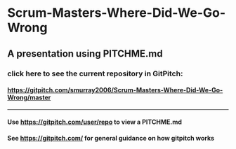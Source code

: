 # Scrum-Masters-Where-Did-We-Go-Wrong
## A presentation using PITCHME.md
### click here to see the current repository in GitPitch:
#### https://gitpitch.com/smurray2006/Scrum-Masters-Where-Did-We-Go-Wrong/master
---
#### Use https://gitpitch.com/user/repo to view a PITCHME.md
#### See https://gitpitch.com/ for general guidance on how gitpitch works



